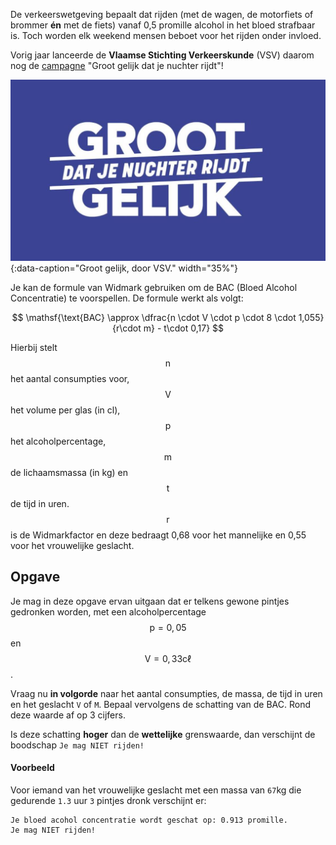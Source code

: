 De verkeerswetgeving bepaalt dat rijden (met de wagen, de motorfiets of brommer **én** met de fiets) vanaf 0,5 promille alcohol in het bloed strafbaar is. Toch worden elk weekend mensen beboet voor het rijden onder invloed.

Vorig jaar lanceerde de **Vlaamse Stichting Verkeerskunde** (VSV) daarom nog de <a href="https://www.verkeerscentrum.be/nieuws/groot-gelijk-dat-je-nuchter-rijdt-campagne-bij-start-festivalseizoen" target="_blank">campagne</a> "Groot gelijk dat je nuchter rijdt"!

![Groot gelijk, door VSV.](media/groot_gelijk.jpg "Groot gelijk, door VSV."){:data-caption="Groot gelijk, door VSV." width="35%"}

Je kan de formule van Widmark gebruiken om de BAC (Bloed Alcohol Concentratie) te voorspellen. De formule werkt als volgt:

$$
 \mathsf{\text{BAC} \approx \dfrac{n \cdot V \cdot p \cdot 8 \cdot 1,055}{r\cdot m} - t\cdot 0,17}
$$

Hierbij stelt $$\mathsf{n}$$ het aantal consumpties voor, $$\mathsf{V}$$ het volume per glas (in cl), $$\mathsf{p}$$ het alcoholpercentage, $$\mathsf{m}$$ de lichaamsmassa (in kg) en $$\mathsf{t}$$ de tijd in uren. $$\mathsf{r}$$ is de Widmarkfactor en deze bedraagt 0,68 voor het mannelijke en 0,55 voor het vrouwelijke geslacht.

## Opgave
Je mag in deze opgave ervan uitgaan dat er telkens gewone pintjes gedronken worden, met een alcoholpercentage $$\mathsf{p = 0,05}$$ en $$\mathsf{V = 0,33 \text{c}\ell}$$.

Vraag nu **in volgorde** naar het aantal consumpties, de massa, de tijd in uren en het geslacht `V` of `M`. Bepaal vervolgens de schatting van de BAC. Rond deze waarde af op 3 cijfers.

Is deze schatting **hoger** dan de **wettelijke** grenswaarde, dan verschijnt de boodschap `Je mag NIET rijden!`

#### Voorbeeld
Voor iemand van het vrouwelijke geslacht met een massa van `67`kg die gedurende `1.3` uur `3` pintjes dronk verschijnt er:
```
Je bloed acohol concentratie wordt geschat op: 0.913 promille.
Je mag NIET rijden!
```

